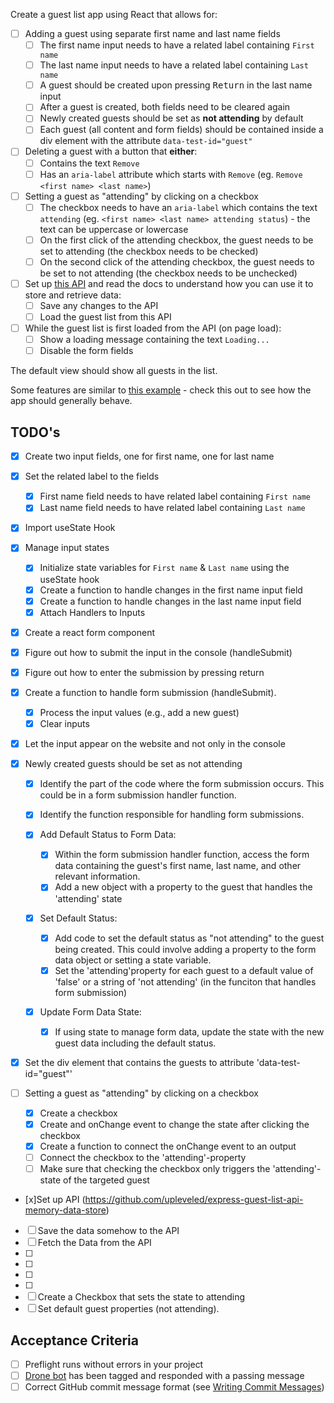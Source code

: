 Create a guest list app using React that allows for:

- [ ] Adding a guest using separate first name and last name fields
  - [ ] The first name input needs to have a related label containing `First name`
  - [ ] The last name input needs to have a related label containing `Last name`
  - [ ] A guest should be created upon pressing <kbd>Return</kbd> in the last name input
  - [ ] After a guest is created, both fields need to be cleared again
  - [ ] Newly created guests should be set as **not attending** by default
  - [ ] Each guest (all content and form fields) should be contained inside a div element with the attribute `data-test-id="guest"`
- [ ] Deleting a guest with a button that **either**:
  - [ ] Contains the text `Remove`
  - [ ] Has an `aria-label` attribute which starts with `Remove` (eg. `Remove <first name> <last name>`)
- [ ] Setting a guest as "attending" by clicking on a checkbox
  - [ ] The checkbox needs to have an `aria-label` which contains the text `attending` (eg. `<first name> <last name> attending status`) - the text can be uppercase or lowercase
  - [ ] On the first click of the attending checkbox, the guest needs to be set to attending (the checkbox needs to be checked)
  - [ ] On the second click of the attending checkbox, the guest needs to be set to not attending (the checkbox needs to be unchecked)
- [ ] Set up [this API](https://github.com/upleveled/express-guest-list-api-memory-data-store) and read the docs to understand how you can use it to store and retrieve data:
  - [ ] Save any changes to the API
  - [ ] Load the guest list from this API
- [ ] While the guest list is first loaded from the API (on page load):
  - [ ] Show a loading message containing the text `Loading...`
  - [ ] Disable the form fields

The default view should show all guests in the list.

Some features are similar to [this example](https://todomvc.com/examples/react/dist/) - check this out to see how the app should generally behave.

## TODO's

- [x] Create two input fields, one for first name, one for last name
- [x] Set the related label to the fields
  - [x] First name field needs to have related label containing `First name`
  - [x] Last name field needs to have related label containing `Last name`
- [x] Import useState Hook
- [x] Manage input states
  - [x] Initialize state variables for `First name` & `Last name` using the useState hook
  - [x] Create a function to handle changes in the first name input field
  - [x] Create a function to handle changes in the last name input field
  - [x] Attach Handlers to Inputs
- [x] Create a react form component
- [x] Figure out how to submit the input in the console (handleSubmit)
- [x] Figure out how to enter the submission by pressing return
- [x] Create a function to handle form submission (handleSubmit).
  - [x] Process the input values (e.g., add a new guest)
  - [x] Clear inputs
- [x] Let the input appear on the website and not only in the console
- [x] Newly created guests should be set as not attending

  - [x] Identify the part of the code where the form submission occurs. This could be in a form submission handler function.
  - [x] Identify the function responsible for handling form submissions.
  - [x] Add Default Status to Form Data:
    - [x] Within the form submission handler function, access the form data containing the guest's first name, last name, and other relevant information.
    - [x] Add a new object with a property to the guest that handles the 'attending' state
  - [x] Set Default Status:

    - [x] Add code to set the default status as "not attending" to the guest being created. This could involve adding a property to the form data object or setting a state variable.
    - [x] Set the 'attending'property for each guest to a default value of 'false' or a string of 'not attending' (in the funciton that handles form submission)

  - [x] Update Form Data State:
    - [x] If using state to manage form data, update the state with the new guest data including the default status.

- [x] Set the div element that contains the guests to attribute 'data-test-id="guest"'
- [ ] Setting a guest as "attending" by clicking on a checkbox

  - [x] Create a checkbox
  - [x] Create and onChange event to change the state after clicking the checkbox
  - [x] Create a function to connect the onChange event to an output
  - [ ] Connect the checkbox to the 'attending'-property
  - [ ] Make sure that checking the checkbox only triggers the 'attending'-state of the targeted guest

- [x]Set up API (https://github.com/upleveled/express-guest-list-api-memory-data-store)
- [ ] Save the data somehow to the API
- [ ] Fetch the Data from the API
- [ ]
- [ ]
- [ ]
- [ ]
- [ ] Create a Checkbox that sets the state to attending
- [ ] Set default guest properties (not attending).

## Acceptance Criteria

- [ ] Preflight runs without errors in your project
- [ ] [Drone bot](https://learn.upleveled.io/pern-extensive-immersive/modules/cheatsheet-tasks/#upleveled-drone) has been tagged and responded with a passing message
- [ ] Correct GitHub commit message format (see [Writing Commit Messages](https://learn.upleveled.io/pern-extensive-immersive/modules/cheatsheet-git-github/#writing-commit-messages))
